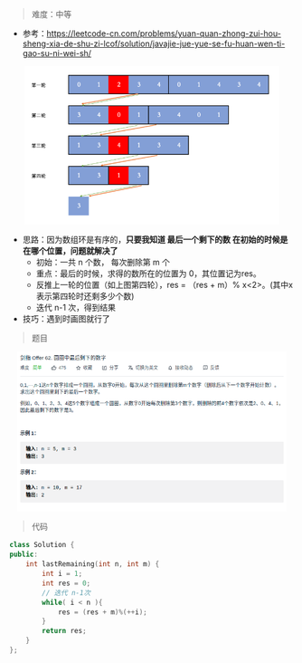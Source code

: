 > 难度：中等
- 参考：https://leetcode-cn.com/problems/yuan-quan-zhong-zui-hou-sheng-xia-de-shu-zi-lcof/solution/javajie-jue-yue-se-fu-huan-wen-ti-gao-su-ni-wei-sh/

<div align="center" style="zoom:60%"><img src="./pic/62-2.png"></div>

- 思路：因为数组环是有序的，**只要我知道 最后一个剩下的数 在初始的时候是在哪个位置，问题就解决了**
  - 初始：一共 n 个数， 每次删除第 m 个
  - 重点：最后的时候，求得的数所在的位置为 0，其位置记为res。
  - 反推上一轮的位置（如上图第四轮），res = （res + m）% x<2>。(其中x表示第四轮时还剩多少个数)
  - 迭代 n-1 次，得到结果
- 技巧：遇到时画图就行了

> 题目
<div align="center" style="zoom:60%"><img src="./pic/62-1.png"></div>


> 代码
```cpp
class Solution {
public:
    int lastRemaining(int n, int m) {
        int i = 1;
        int res = 0;
        // 迭代 n-1次
        while( i < n ){
            res = (res + m)%(++i);
        }
        return res;
    }
};
```